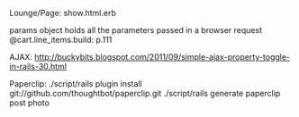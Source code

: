 Lounge/Page: show.html.erb

params object holds all the parameters passed in a browser request
@cart.line_items.build: p.111

AJAX: http://buckybits.blogspot.com/2011/09/simple-ajax-property-toggle-in-rails-30.html

Paperclip:
./script/rails plugin install git://github.com/thoughtbot/paperclip.git
./script/rails generate paperclip post photo